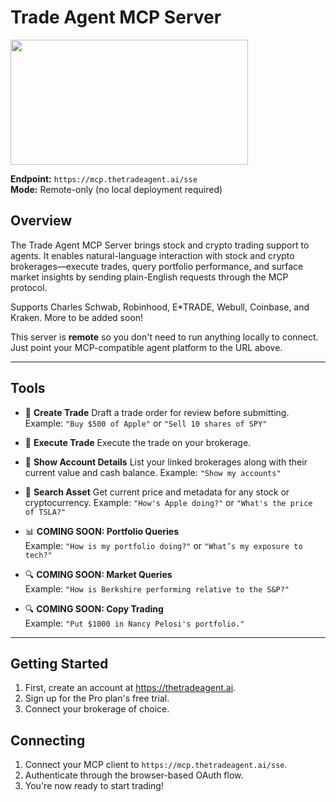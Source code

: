 # Trade Agent MCP Server

<a href="https://glama.ai/mcp/servers/@Trade-Agent/trade-agent-mcp">
  <img width="380" height="200" src="https://glama.ai/mcp/servers/@Trade-Agent/trade-agent-mcp/badge" />
</a>

**Endpoint:**  `https://mcp.thetradeagent.ai/sse`  
**Mode:** Remote-only (no local deployment required)

## Overview

The Trade Agent MCP Server brings stock and crypto trading support to agents. It enables natural-language interaction with stock and crypto brokerages—execute trades, query portfolio performance, and surface market insights by sending plain-English requests through the MCP protocol.

Supports Charles Schwab, Robinhood, E*TRADE, Webull, Coinbase, and Kraken. More to be added soon!

This server is **remote** so you don't need to run anything locally to connect. Just point your MCP-compatible agent platform to the URL above.

---

## Tools

- 💬 **Create Trade**
  Draft a trade order for review before submitting.
  Example: `"Buy $500 of Apple"` or `"Sell 10 shares of SPY"`

- 💬 **Execute Trade**
  Execute the trade on your brokerage.

- 💬 **Show Account Details**
  List your linked brokerages along with their current value and cash balance.
  Example: `"Show my accounts"`

- 💬 **Search Asset**
  Get current price and metadata for any stock or cryptocurrency.
  Example: `"How's Apple doing?"` or `"What's the price of TSLA?"`

- 📊 **COMING SOON: Portfolio Queries**  
  Example: `"How is my portfolio doing?"` or `"What’s my exposure to tech?"`

- 🔍 **COMING SOON: Market Queries**  
  Example: `"How is Berkshire performing relative to the S&P?"`

- 🔍 **COMING SOON: Copy Trading**  
  Example: `"Put $1000 in Nancy Pelosi's portfolio."`

---

## Getting Started

1. First, create an account at https://thetradeagent.ai.
2. Sign up for the Pro plan's free trial.
3. Connect your brokerage of choice.

## Connecting
1. Connect your MCP client to `https://mcp.thetradeagent.ai/sse`.
2. Authenticate through the browser-based OAuth flow.
3. You're now ready to start trading!

